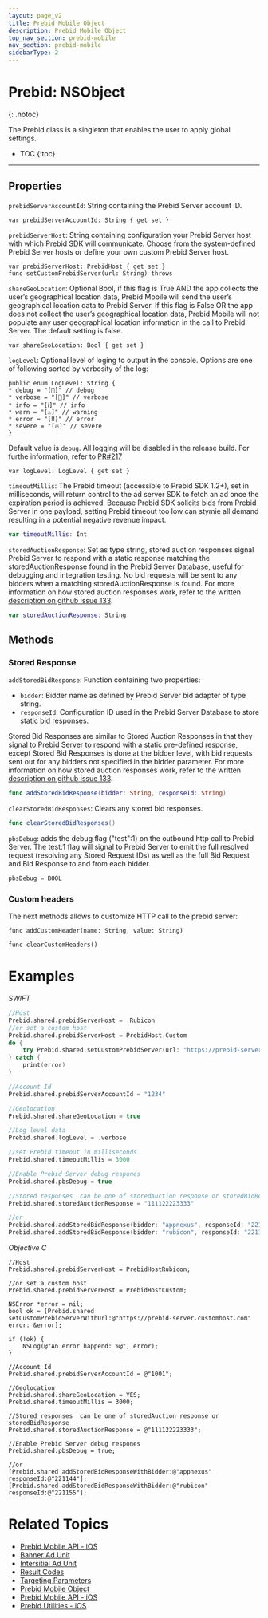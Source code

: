```yaml
---
layout: page_v2
title: Prebid Mobile Object
description: Prebid Mobile Object
top_nav_section: prebid-mobile
nav_section: prebid-mobile
sidebarType: 2
---
```


# Prebid: NSObject

{: .notoc}

The Prebid class is a singleton that enables the user to apply global settings.

- TOC
 {:toc}

---

## Properties

`prebidServerAccountId`: String containing the Prebid Server account ID.

```
var prebidServerAccountId: String { get set }
```

`prebidServerHost`: String containing configuration your Prebid Server host with which Prebid SDK will communicate. Choose from the system-defined Prebid Server hosts or define your own custom Prebid Server host.

```
var prebidServerHost: PrebidHost { get set }
func setCustomPrebidServer(url: String)	throws
```

`shareGeoLocation`: Optional Bool, if this flag is True AND the app collects the user’s geographical location data, Prebid Mobile will send the user’s geographical location data to Prebid Server. If this flag is False OR the app does not collect the user’s geographical location data, Prebid Mobile will not populate any user geographical location information in the call to Prebid Server. The default setting is false.

```
var shareGeoLocation: Bool { get set }
```

`logLevel`: Optional level of loging to output in the console. Options are one of following sorted by verbosity of the log:

```
public enum LogLevel: String {
* debug = "[💬]" // debug
* verbose = "[🔬]" // verbose
* info = "[ℹ️]" // info
* warn = "[⚠️]" // warning
* error = "[‼️]" // error
* severe = "[🔥]" // severe
}
```

Default value is `debug`. All logging will be disabled in the release build. For furthe information, refer to [PR#217](https://github.com/prebid/prebid-mobile-ios/pull/217)

```
var logLevel: LogLevel { get set }
```
`timeoutMillis`: The Prebid timeout (accessible to Prebid SDK 1.2+), set in milliseconds, will return control to the ad server SDK to fetch an ad once the expiration period is achieved. Because Prebid SDK solicits bids from Prebid Server in one payload, setting Prebid timeout too low can stymie all demand resulting in a potential negative revenue impact.

```swift
var timeoutMillis: Int
```

`storedAuctionResponse`: Set as type string, stored auction responses signal Prebid Server to respond with a static response matching the storedAuctionResponse found in the Prebid Server Database, useful for debugging and integration testing. No bid requests will be sent to any bidders when a matching storedAuctionResponse is found. For more information on how stored auction responses work, refer to the written [description on github issue 133](https://github.com/prebid/prebid-mobile-android/issues/133).

```swift
var storedAuctionResponse: String
```

## Methods

### Stored Response

`addStoredBidResponse`: Function containing two properties:

* `bidder`: Bidder name as defined by Prebid Server bid adapter of type string.
* `responseId`: Configuration ID used in the Prebid Server Database to store static bid responses.

Stored Bid Responses are similar to Stored Auction Responses in that they signal to Prebid Server to respond with a static pre-defined response, except Stored Bid Responses is done at the bidder level, with bid requests sent out for any bidders not specified in the bidder parameter. For more information on how stored auction responses work, refer to the written [description on github issue 133](https://github.com/prebid/prebid-mobile-android/issues/133).

```swift
func addStoredBidResponse(bidder: String, responseId: String)
```

`clearStoredBidResponses`: Clears any stored bid responses.

```swift
func clearStoredBidResponses()
```

`pbsDebug`: adds the debug flag ("test":1) on the outbound http call to Prebid Server. The test:1 flag will signal to Prebid Server to emit the full resolved request (resolving any Stored Request IDs) as well as the full Bid Request and Bid Response to and from each bidder.
```swift
pbsDebug = BOOL
```

### Custom headers

The next methods allows to customize HTTP call to the prebid server:

```
func addCustomHeader(name: String, value: String) 
```

```
func clearCustomHeaders() 
```

# Examples

*SWIFT*
```swift
//Host
Prebid.shared.prebidServerHost = .Rubicon
//or set a custom host
Prebid.shared.prebidServerHost = PrebidHost.Custom
do {
    try Prebid.shared.setCustomPrebidServer(url: "https://prebid-server.customhost.com")
} catch {
    print(error)
}

//Account Id
Prebid.shared.prebidServerAccountId = "1234"

//Geolocation
Prebid.shared.shareGeoLocation = true

//Log level data
Prebid.shared.logLevel = .verbose

//set Prebid timeout in milliseconds
Prebid.shared.timeoutMillis = 3000

//Enable Prebid Server debug respones
Prebid.shared.pbsDebug = true

//Stored responses  can be one of storedAuction response or storedBidResponse
Prebid.shared.storedAuctionResponse = "111122223333"

//or
Prebid.shared.addStoredBidResponse(bidder: "appnexus", responseId: "221144")
Prebid.shared.addStoredBidResponse(bidder: "rubicon", responseId: "221155")
```

*Objective C*
```objective_c
//Host
Prebid.shared.prebidServerHost = PrebidHostRubicon;

//or set a custom host
Prebid.shared.prebidServerHost = PrebidHostCustom;

NSError *error = nil;
bool ok = [Prebid.shared setCustomPrebidServerWithUrl:@"https://prebid-server.customhost.com" error: &error];

if (!ok) {
    NSLog(@"An error happend: %@", error);
}

//Account Id
Prebid.shared.prebidServerAccountId = @"1001";

//Geolocation
Prebid.shared.shareGeoLocation = YES;
Prebid.shared.timeoutMillis = 3000;

//Stored responses  can be one of storedAuction response or storedBidResponse
Prebid.shared.storedAuctionResponse = @"111122223333";

//Enable Prebid Server debug respones
Prebid.shared.pbsDebug = true;

//or
[Prebid.shared addStoredBidResponseWithBidder:@"appnexus" responseId:@"221144"];
[Prebid.shared addStoredBidResponseWithBidder:@"rubicon" responseId:@"221155"];
```


# Related Topics

- [Prebid Mobile API - iOS]({{site.baseurl}}/prebid-mobile/pbm-api/ios/pbm-api-ios.html)
- [Banner Ad Unit](/prebid-mobile/pbm-api/ios/pbm-banneradunit-ios.html)
- [Intersitial Ad Unit]({{site.baseurl}}/prebid-mobile/pbm-api/ios/pbm-bannerinterstitialadunit-ios.html)
- [Result Codes]({{site.baseurl}}/prebid-mobile/pbm-api/ios/pbm-api-result-codes-ios.html)
- [Targeting Parameters]({{site.baseurl}}/prebid-mobile/pbm-api/ios/pbm-targeting-ios.html)
- [Prebid Mobile Object]({{site.baseurl}}/prebid-mobile/pbm-api/ios/prebidmobile-object-ios.html)
- [Prebid Mobile API - iOS]({{site.baseurl}}/prebid-mobile/pbm-api/ios/pbm-api-ios.html)
- [Prebid Utilities - iOS]({{site.baseurl}}/prebid-mobile/pbm-api/ios/pbm-util-ios.html)
